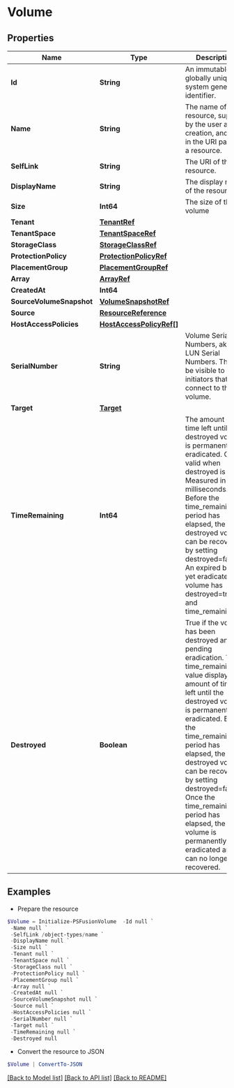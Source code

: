 # Volume
## Properties

Name | Type | Description | Notes
------------ | ------------- | ------------- | -------------
**Id** | **String** | An immutable, globally unique, system generated identifier. | 
**Name** | **String** | The name of the resource, supplied by the user at creation, and used in the URI path of a resource. | 
**SelfLink** | **String** | The URI of the resource. | 
**DisplayName** | **String** | The display name of the resource. | [optional] 
**Size** | **Int64** | The size of the volume | [optional] 
**Tenant** | [**TenantRef**](TenantRef.md) |  | 
**TenantSpace** | [**TenantSpaceRef**](TenantSpaceRef.md) |  | 
**StorageClass** | [**StorageClassRef**](StorageClassRef.md) |  | 
**ProtectionPolicy** | [**ProtectionPolicyRef**](ProtectionPolicyRef.md) |  | [optional] 
**PlacementGroup** | [**PlacementGroupRef**](PlacementGroupRef.md) |  | [optional] 
**Array** | [**ArrayRef**](ArrayRef.md) |  | [optional] 
**CreatedAt** | **Int64** |  | [optional] 
**SourceVolumeSnapshot** | [**VolumeSnapshotRef**](VolumeSnapshotRef.md) |  | [optional] 
**Source** | [**ResourceReference**](ResourceReference.md) |  | [optional] 
**HostAccessPolicies** | [**HostAccessPolicyRef[]**](HostAccessPolicyRef.md) |  | [optional] 
**SerialNumber** | **String** | Volume Serial Numbers, aka LUN Serial Numbers. This will be visible to initiators that connect to the volume. | 
**Target** | [**Target**](Target.md) |  | [optional] 
**TimeRemaining** | **Int64** | The amount of time left until the destroyed volume is permanently eradicated. Only valid when destroyed is true. Measured in milliseconds. Before the time_remaining period has elapsed, the destroyed volume can be recovered by setting destroyed&#x3D;false. An expired but not yet eradicated volume has destroyed&#x3D;true and time_remaining&#x3D;0. | [optional] 
**Destroyed** | **Boolean** | True if the volume has been destroyed and is pending eradication. The time_remaining value displays the amount of time left until the destroyed volume is permanently eradicated. Before the time_remaining period has elapsed, the destroyed volume can be recovered by setting destroyed&#x3D;false. Once the time_remaining period has elapsed, the volume is permanently eradicated and can no longer be recovered. | [optional] 

## Examples

- Prepare the resource
```powershell
$Volume = Initialize-PSFusionVolume  -Id null `
 -Name null `
 -SelfLink /object-types/name `
 -DisplayName null `
 -Size null `
 -Tenant null `
 -TenantSpace null `
 -StorageClass null `
 -ProtectionPolicy null `
 -PlacementGroup null `
 -Array null `
 -CreatedAt null `
 -SourceVolumeSnapshot null `
 -Source null `
 -HostAccessPolicies null `
 -SerialNumber null `
 -Target null `
 -TimeRemaining null `
 -Destroyed null
```

- Convert the resource to JSON
```powershell
$Volume | ConvertTo-JSON
```

[[Back to Model list]](../README.md#documentation-for-models) [[Back to API list]](../README.md#documentation-for-api-endpoints) [[Back to README]](../README.md)

